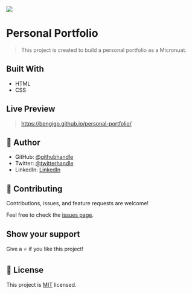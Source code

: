 ![](https://img.shields.io/badge/Microverse-blueviolet)

# Personal Portfolio

> This project is created to build a personal portfolio as a Micronuat. 


## Built With

- HTML
- CSS


## Live Preview

> https://bengigo.github.io/personal-portfolio/

##  👤 Author

- GitHub: [@githubhandle](https://github.com/bengigo)
- Twitter: [@twitterhandle](https://twitter.com/bengi_gb)
- LinkedIn: [LinkedIn](https://www.linkedin.com/in/bengi-g-03b883199/)


## 🤝 Contributing

Contributions, issues, and feature requests are welcome!

Feel free to check the [issues page](../../issues/).

## Show your support

Give a ⭐️ if you like this project!


## 📝 License

This project is [MIT](./MIT.md) licensed.
